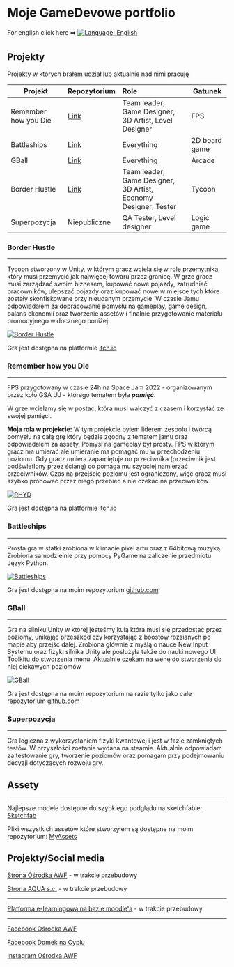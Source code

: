 # Moje GameDevowe portfolio
For english click here ➡️ [![Language: English](https://img.shields.io/badge/language-english-blue)](Portfolio_ENG.md)
## Projekty
Projekty w których brałem udział lub aktualnie nad nimi pracuję

| Projekt	 	           | Repozytorium                                                             | Role                                                            | Gatunek       |
|----------------------|--------------------------------------------------------------------------|:----------------------------------------------------------------|---------------|
| Remember how you Die | [Link](https://github.com/Kimel-PK/Remember_How_You_Die_SpaceJam2022)    | Team leader, Game Designer, 3D Artist, Level Designer           | FPS           |
| Battleships          | [Link](https://github.com/Tymiec/Battleships)                            | Everything                                                      | 2D board game |
| GBall                | [Link](https://github.com/Tymiec/GBall)                                  | Everything                                                      | Arcade        |
| Border Hustle        | [Link](https://github.com/OldLord-dev/Border-Hustle/tree/space-jam-2023) | Team leader, Game Designer, 3D Artist, Economy Designer, Tester | Tycoon        |
| Superpozycja         | Niepubliczne                                                             | QA Tester, Level designer                                       | Logic game    |


### Border Hustle
_________________
Tycoon stworzony w Unity, w którym gracz wciela się w rolę przemytnika, który musi przemycić jak najwięcej towaru przez granicę.
W grze gracz musi zarządzać swoim biznesem, kupować nowe pojazdy, zatrudniać pracowników, ulepszać pojazdy oraz kupować nowe w miejsce tych które zostały skonfiskowane przy nieudanym przemycie.
W czasie Jamu odpowiadałem za dopracowanie pomysłu na gameplay, game design, balans ekonomii oraz tworzenie assetów i finalnie przygotowanie materiału promocyjnego widocznego poniżej.

[![Border Hustle](https://img.youtube.com/vi/mDIgnPSH58s/0.jpg)](https://www.youtube.com/watch?v=mDIgnPSH58s)

Gra jest dostępna na platformie [itch.io](https://kimel.itch.io/border-hustle)

### Remember how you Die
_________________

FPS przygotowany w czasie 24h na Space Jam 2022 - organizowanym przez koło GSA UJ - którego tematem była **_pamięć_**.

W grze wcielamy się w postać, która musi walczyć z czasem i korzystać ze swojej pamięci.

**Moja rola w projekcie:**
W tym projekcie byłem liderem zespołu i twórcą pomysłu na całą grę który będzie zgodny z tematem jamu oraz odpowiadałem za assety.
Pomysł na gameplay był prosty. FPS w którym gracz ma umierać ale umieranie ma pomagać mu w przechodzeniu poziomu.
Gdy gracz umiera zapamiętuje on przeciwnika (przeciwnik jest podświetlony przez ścianę) co pomaga mu szybciej namierzać przeciwników.
Czas na przejście poziomu jest ograniczony, więc gracz musi szybko próbować przez niego przebiec a nie czekać na przeciwników.

[![RHYD](https://img.youtube.com/vi/86KZ4Nj9hCU/0.jpg)](https://www.youtube.com/watch?v=86KZ4Nj9hCU)

Gra jest dostępna na platformie [itch.io](https://tymiec1337.itch.io/remember-how-you-die)


### Battleships
_________________
Prosta gra w statki zrobiona w klimacie pixel artu oraz z 64bitową muzyką.
Zrobiona samodzielnie przy pomocy PyGame na zaliczenie przedmiotu Język Python.

[![Battleships](https://img.youtube.com/vi/Qukui6VCXMo/0.jpg)](https://www.youtube.com/watch?v=Qukui6VCXMo)

Gra jest dostępna na moim repozytorium [github.com](https://github.com/Tymiec/Battleships/releases/tag/v0.9.1)

### GBall
_________________
Gra na silniku Unity w której jesteśmy kulą która musi się przedostać przez poziomy, unikając przeszkód czy korzystając z boostów rozsianych po mapie aby przejść dalej.
Zrobiona głównie z myślą o nauce New Input Systemu oraz fizyki silnika Unity ale posłużyła także do nauki nowego UI Toolkitu do stworzenia menu.
Aktualnie czekam na wenę do stworzenia do niej ciekawych poziomów

[![GBall](https://img.youtube.com/vi/HjbvXNWpHyQ/0.jpg)](https://www.youtube.com/watch?v=HjbvXNWpHyQ)

Gra jest dostępna na moim repozytorium na razie tylko jako całe repozytorium [github.com](https://github.com/Tymiec/GBall)


### Superpozycja
_________________

Gra logiczna z wykorzystaniem fizyki kwantowej i jest w fazie zamkniętych testów. W przyszłości zostanie wydana na steamie.
Aktualnie odpowiadam za testowanie gry, tworzenie poziomów oraz pomagam przy podejmowaniu decyzji dotyczących rozwoju gry.

## Assety
_________________

Najlepsze modele dostępne do szybkiego podglądu na sketchfabie:
[Sketchfab](https://sketchfab.com/tymiec/models)

Pliki wszystkich assetów które stworzyłem są dostępne na moim repozytorium:
[MyAssets](https://github.com/Tymiec/MyAssets)
<!-- Tutaj będzie link do showcase'u tej strony -->

## Projekty/Social media

[Strona Ośrodka AWF](https://osrodekawf.pl/) - w trakcie przebudowy

[Strona AQUA s.c.](https://aquacs.pl/) - w trakcie przebudowy
___

[Platforma e-learningowa na bazie moodle'a](https://szkolenia.aquacs.pl/) - w trakcie przebudowy

___
[Facebook Ośrodka AWF](https://www.facebook.com/osrodekawf)

[Facebook Domek na Cyplu](https://www.facebook.com/domeknacyplu)

[Instagram Ośrodka AWF](https://www.instagram.com/osrodekawf/)
